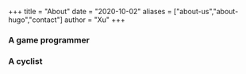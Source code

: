 +++
title = "About"
date = "2020-10-02"
aliases = ["about-us","about-hugo","contact"]
author = "Xu"
+++

### A game programmer
### A cyclist